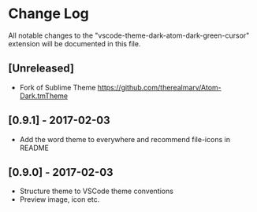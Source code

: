 # Change Log
All notable changes to the "vscode-theme-dark-atom-dark-green-cursor" extension will be documented in this file.

## [Unreleased]
- Fork of Sublime Theme https://github.com/therealmarv/Atom-Dark.tmTheme

## [0.9.1] - 2017-02-03
- Add the word theme to everywhere and recommend file-icons in README

## [0.9.0] - 2017-02-03
- Structure theme to VSCode theme conventions
- Preview image, icon etc.

